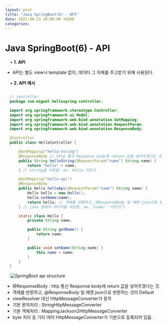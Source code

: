 ```yaml
---
layout: post
title: "Java SpringBoot(6) - API"
date: 2021-06-23 10:00:00 +0100
categories:
---
```


# Java SpringBoot(6) - API

&nbsp;
&nbsp;
• **1. API**
&nbsp;

- API는 별도 view나 template 없이, 데이터 그 자체를 주고받기 위해 사용된다.

&nbsp;
&nbsp;
• **2. API 예시**

```java

  // controller
  package com.miguel.hellospring.controller;

  import org.springframework.stereotype.Controller;
  import org.springframework.ui.Model;
  import org.springframework.web.bind.annotation.GetMapping;
  import org.springframework.web.bind.annotation.RequestParam;
  import org.springframework.web.bind.annotation.ResponseBody;

  @Controller
  public class HelloController {

      @GetMapping("hello-string")
      @ResponseBody // http 통신 Response body에 return 값을 넣어주겠다는 것.
      public String helloString(@RequestParam("name") String name) {
          return "hello" + name;
      } // string을 리턴함. ex. hello 이민기

      @GetMapping("hello-api")
      @ResponseBody
      public Hello helloApi(@RequestParam("name") String name) {
          Hello hello = new Hello();
          hello.setName(name);
          return hello; // 객체를 반환하고, @ResponseBody 일 때엔 json으로 반환하는 것이 Default
      } // json 형태의 데이터를 리턴함. ex. {name: "이민기"}

      static class Hello {
          private String name;

          public String getName() {
              return name;
          }

          public void setName(String name) {
              this.name = name;
          }
      }
  }

```

&nbsp;
&nbsp;
![SpringBoot api structure](../../../../assets/images/api_structure.png)
&nbsp;

- @ResponseBody : http 통신 Response body에 return 값을 넣어주겠다는 것.
- 객체를 반환하고, @ResponseBody 일 때엔 json으로 반환하는 것이 Default
- viewResolver 대신 HttpMessageConverter가 동작
- 기본 문자처리 : StringHttpMessageConverter
- 기본 객체처리 : MappingJackson2HttpMessageConverter
- byte 처리 등 기타 여러 HttpMessageConverter가 기본으로 등록되어 있음.
